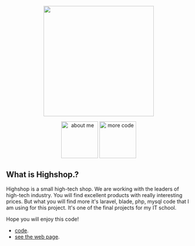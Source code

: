 <p align="center"><a href="#" target="_blank"><img src="/https://i.imgur.com/4Gno0pJ.png" width="300"></a></p>

<p align="center">
<a href="https://www.linkedin.com/in/andreynest/"><img src="/https://imgur.com/GqUmrce.png" alt="about me" width="100px"></a>
<a href="https://github.com/nestand?tab=repositories"><img src="/https://i.imgur.com/Ayehxur.png" alt="more code" width="100px"></a>
</p>

## What is Highshop.?

Highshop is a small high-tech shop. We are working with the leaders of high-tech industry. You will find excellent products with really interesting prices. But what you will find more it's laravel, blade, php, mysql code that I am using for this project. It's one of the final projects for my IT school. 

Hope you will enjoy this code!

- [code](https://github.com/nestand/Highshop).
- [see the web page](#).
